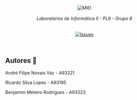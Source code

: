 <div align="center">
    <img src="https://i.imgur.com/GOGaHkq.jpg" align="center" alt="MIEI">
    <br>
    <br>
    <string><i>Laboratórios de Informática II - PL6 - Grupo 8</i></strong>
    <br>
    <br>
    <br>
    <a href="https://github.com/andreubita/li2-201920/issues">
        <img src="https://img.shields.io/github/issues/andreubita/li2-201920.svg?style=for-the-badge&colorB=37f149" alt="Issues">
    </a>
</div>
<br>
<br>

## Autores 📝
André Filipe Novais Vaz - A93221

Ricardo Silva Lopes - A93195

Benjamim Meleiro Rodrigues - A93323

